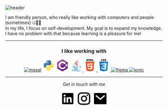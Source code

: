 ![header](https://capsule-render.vercel.app/api?type=waving&color=auto&height=200&section=header&text=Hi!%20I'm%20Justyna&fontSize=65&fontAlignY=35)  


I am friendly person, who really like working with computers and people (sometimes) :zipper_mouth_face::rofl::rofl:  
In my life, I focus on self-development. My goal is to expand my knowledge.  
I have no problem with that because learning is a pleasure for me!
<!-- 
:mortar_board: I' m currently a student of Computer Science and Econometrics   
:woman_technologist: Intern at Broadridge  
:crossed_swords: At this moment I'm learning Python and English language
-->

***
<p align="center">
    <h3 align="center">I like working with</h3>
    <p align="center">
    <!-- sql -->
    <a href="https://www.microsoft.com/en-us/sql-server" target="_blank"><img src="https://1.bp.blogspot.com/-bBFQnSmDq6g/Xp5KJEFCJsI/AAAAAAAAAMc/gBf2EFeus8cjj0viVOGf3CBBCNncZjBjgCLcBGAsYHQ/s1600/SQL-Server-Management-Studio-Logo.png" alt="mssql" width="40" height="40" /></a>
    <!-- python -->
    <a href="https://www.python.org" target="_blank"> <img src="https://raw.githubusercontent.com/devicons/devicon/master/icons/python/python-original.svg" alt="python" width="40" height="40"/></a>
    <!-- c# -->
      <a href="https://www.w3schools.com/cs/" target="_blank"><img src="https://raw.githubusercontent.com/devicons/devicon/master/icons/csharp/csharp-original.svg" alt="csharp" width="40" height="40" /></a>
      <!-- java -->
    <a href="https://www.java.com" target="_blank"> <img src="https://raw.githubusercontent.com/devicons/devicon/master/icons/java/java-original.svg" alt="java" width="40" height="40"/> </a>
    <!-- html -->
    <a href="https://www.w3.org/html/" target="_blank"> <img src="https://raw.githubusercontent.com/devicons/devicon/master/icons/html5/html5-original-wordmark.svg" alt="html5" width="40" height="40"/> </a>
    <!-- css -->
  <a href="https://www.w3schools.com/css/" target="_blank"> <img src="https://raw.githubusercontent.com/devicons/devicon/master/icons/css3/css3-original-wordmark.svg" alt="css3" width="40" height="40"/> </a> 
    <!-- figma -->
      <!-- inny link -->
  <a href="https://www.figma.com/" target="_blank"> <img src="https://www.vectorlogo.zone/logos/figma/figma-icon.svg" alt="figma" width="40" height="40"/> </a> 
       <!-- IONIC -->
    <a href="https://ionicframework.com/" target="_blank"><img src="https://ionicacademy.com/wp-content/uploads/2020/02/ionic-Logo.svg" alt="ionic" width="40" height="40" /></a>
     </a>
      </p>
</p>

<hr>
<p align="center">
  <i> Get in touch with me </i>
  <p align="center">
      <a href="https://www.linkedin.com/in/justyna-krotoszynska/"><img src ="https://raw.githubusercontent.com/jkrotoszynska/jkrotoszynska/main/linkedin-box-fill.svg"></a>
      <a href="https://www.instagram.com/xadmire/"><img src ="https://raw.githubusercontent.com/jkrotoszynska/jkrotoszynska/main/instagram-line.svg"></a>
      <a href="mailto:justyna.krotoszynska@gmail.com"><img src ="https://raw.githubusercontent.com/jkrotoszynska/jkrotoszynska/main/mail-fill.svg"></a>
</p>

<!-- notes for me :)

[![Github stats](https://github-readme-stats.vercel.app/api?username=jkrotoszynska&show_icons=true&include_all_commits=true)](https://github.com/jkrotoszynska/github-readme-stats)
[![Top Langs](https://github-readme-stats.vercel.app/api/top-langs/?username=jkrotoszynska&layout=compact)](https://github.com/jkrotoszynska/github-readme-stats)

<p><img align="left" src="https://github-readme-stats.vercel.app/api/top-langs?username=jkrotoszynska&show_icons=true&theme=dark&locale=en&layout=compact" alt="jkrotoszynska" /></p>
<p style="padding-top: 10px">&nbsp;<img align="center" src="https://github-readme-stats.vercel.app/api?username=jkrotoszynska&show_icons=true&theme=dark&locale=en" alt="jkrotoszynska" /></p>

-->
